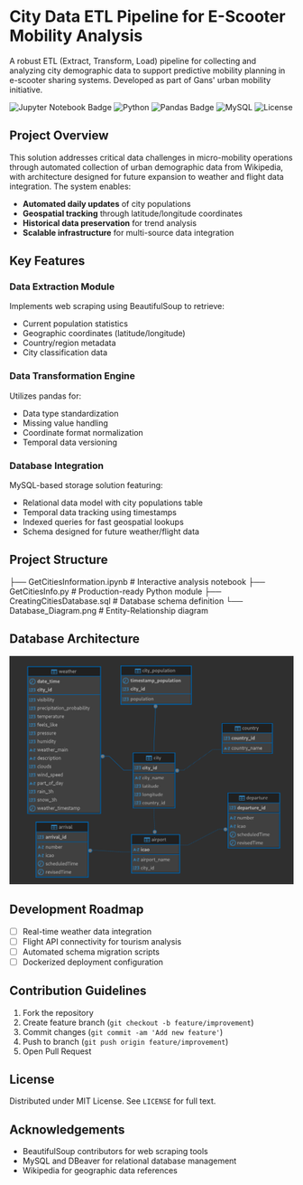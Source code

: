 # City Data ETL Pipeline for E-Scooter Mobility Analysis

A robust ETL (Extract, Transform, Load) pipeline for collecting and analyzing city demographic data to support predictive mobility planning in e-scooter sharing systems. Developed as part of Gans' urban mobility initiative.

![Jupyter Notebook Badge](https://img.shields.io/badge/Made_with-Jupyter-orange?logo=Jupyter)
![Python](https://img.shields.io/badge/python-3.9%20%7C%203.10-blue)
![Pandas Badge](https://img.shields.io/badge/Analysis-Pandas-yellowgreen)
![MySQL](https://img.shields.io/badge/MySQL-8.0-orange)
![License](https://img.shields.io/badge/license-MIT-yellow)

## Project Overview

This solution addresses critical data challenges in micro-mobility operations through automated collection of urban demographic data from Wikipedia, with architecture designed for future expansion to weather and flight data integration. The system enables:

- **Automated daily updates** of city populations
- **Geospatial tracking** through latitude/longitude coordinates
- **Historical data preservation** for trend analysis
- **Scalable infrastructure** for multi-source data integration

## Key Features

### Data Extraction Module
Implements web scraping using BeautifulSoup to retrieve:
- Current population statistics
- Geographic coordinates (latitude/longitude)
- Country/region metadata
- City classification data

### Data Transformation Engine
Utilizes pandas for:
- Data type standardization
- Missing value handling
- Coordinate format normalization
- Temporal data versioning

### Database Integration
MySQL-based storage solution featuring:
- Relational data model with city populations table
- Temporal data tracking using timestamps
- Indexed queries for fast geospatial lookups
- Schema designed for future weather/flight data

## Project Structure

├── GetCitiesInformation.ipynb # Interactive analysis notebook
├── GetCitiesInfo.py # Production-ready Python module
├── CreatingCitiesDatabase.sql # Database schema definition
└── Database_Diagram.png # Entity-Relationship diagram

## Database Architecture

![Database Schema](Database_Diagram.png)

## Development Roadmap

- [ ] Real-time weather data integration
- [ ] Flight API connectivity for tourism analysis
- [ ] Automated schema migration scripts
- [ ] Dockerized deployment configuration

## Contribution Guidelines

1. Fork the repository
2. Create feature branch (`git checkout -b feature/improvement`)
3. Commit changes (`git commit -am 'Add new feature'`)
4. Push to branch (`git push origin feature/improvement`)
5. Open Pull Request

## License

Distributed under MIT License. See `LICENSE` for full text.

## Acknowledgements

- BeautifulSoup contributors for web scraping tools
- MySQL and DBeaver for relational database management
- Wikipedia for geographic data references
